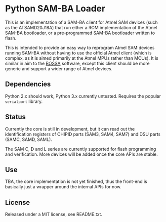 # Python SAM-BA Loader

This is an implementation of a SAM-BA client for Atmel SAM devices (such as
the ATSAMD20J18A) that run either a ROM implementation of the Atmel SAM-BA bootloader, or a pre-programmed SAM-BA bootloader written to flash.

This is intended to provide an easy way to reprogram Atmel SAM devices running SAM-BA without having to use the official Atmel client (which is complex, as it is aimed primarily at the Atmel MPUs rather than MCUs). It is similar in aim to the [BOSSA](http://www.shumatech.com/web/products/bossa) software, except this client should be more generic and support a wider range of Atmel devices.


## Dependencies

Python 2.x should work, Python 3.x currently untested. Requires the popular `serialport` library.


## Status

Currently the core is still in development, but it can read out the identification registers of CHIPID parts (SAM3, SAM4, SAM7) and DSU parts (SAMC, SAMD, SAML).

The SAM C, D and L series are currently supported for flash programming and verification. More devices will be added once the core APIs are stable.


## Use

TBA, the core implementation is not yet finished, thus the front-end is basically just a wrapper around the internal APIs for now.


## License

Released under a MIT license, see README.txt.
